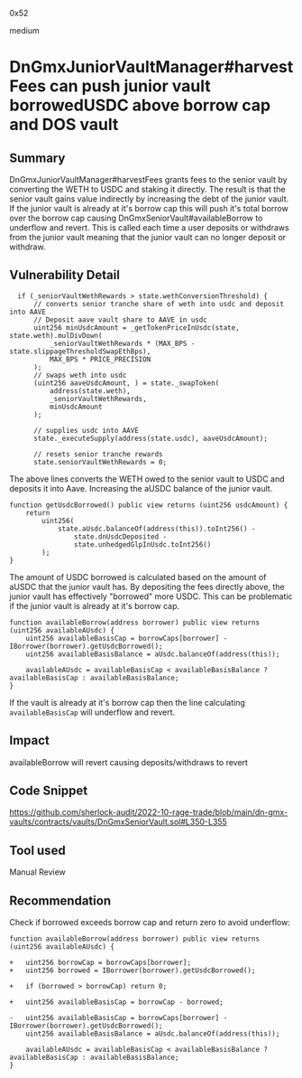 0x52

medium

# DnGmxJuniorVaultManager#harvestFees can push junior vault borrowedUSDC above borrow cap and DOS vault

## Summary

DnGmxJuniorVaultManager#harvestFees grants fees to the senior vault by converting the WETH to USDC and staking it directly. The result is that the senior vault gains value indirectly by increasing the debt of the junior vault. If the junior vault is already at it's borrow cap this will push it's total borrow over the borrow cap causing DnGmxSeniorVault#availableBorrow to underflow and revert. This is called each time a user deposits or withdraws from the junior vault meaning that the junior vault can no longer deposit or withdraw.

## Vulnerability Detail

      if (_seniorVaultWethRewards > state.wethConversionThreshold) {
          // converts senior tranche share of weth into usdc and deposit into AAVE
          // Deposit aave vault share to AAVE in usdc
          uint256 minUsdcAmount = _getTokenPriceInUsdc(state, state.weth).mulDivDown(
              _seniorVaultWethRewards * (MAX_BPS - state.slippageThresholdSwapEthBps),
              MAX_BPS * PRICE_PRECISION
          );
          // swaps weth into usdc
          (uint256 aaveUsdcAmount, ) = state._swapToken(
              address(state.weth),
              _seniorVaultWethRewards,
              minUsdcAmount
          );

          // supplies usdc into AAVE
          state._executeSupply(address(state.usdc), aaveUsdcAmount);

          // resets senior tranche rewards
          state.seniorVaultWethRewards = 0;

The above lines converts the WETH owed to the senior vault to USDC and deposits it into Aave. Increasing the aUSDC balance of the junior vault.

    function getUsdcBorrowed() public view returns (uint256 usdcAmount) {
        return
            uint256(
                state.aUsdc.balanceOf(address(this)).toInt256() -
                    state.dnUsdcDeposited -
                    state.unhedgedGlpInUsdc.toInt256()
            );
    }

The amount of USDC borrowed is calculated based on the amount of aUSDC that the junior vault has. By depositing the fees directly above, the junior vault has effectively "borrowed" more USDC. This can be problematic if the junior vault is already at it's borrow cap.

    function availableBorrow(address borrower) public view returns (uint256 availableAUsdc) {
        uint256 availableBasisCap = borrowCaps[borrower] - IBorrower(borrower).getUsdcBorrowed();
        uint256 availableBasisBalance = aUsdc.balanceOf(address(this));

        availableAUsdc = availableBasisCap < availableBasisBalance ? availableBasisCap : availableBasisBalance;
    }

If the vault is already at it's borrow cap then the line calculating `availableBasisCap` will underflow and revert.

## Impact

availableBorrow will revert causing deposits/withdraws to revert

## Code Snippet

https://github.com/sherlock-audit/2022-10-rage-trade/blob/main/dn-gmx-vaults/contracts/vaults/DnGmxSeniorVault.sol#L350-L355

## Tool used

Manual Review

## Recommendation

Check if borrowed exceeds borrow cap and return zero to avoid underflow:

    function availableBorrow(address borrower) public view returns (uint256 availableAUsdc) {

    +   uint256 borrowCap = borrowCaps[borrower];
    +   uint256 borrowed = IBorrower(borrower).getUsdcBorrowed();

    +   if (borrowed > borrowCap) return 0;

    +   uint256 availableBasisCap = borrowCap - borrowed;

    -   uint256 availableBasisCap = borrowCaps[borrower] - IBorrower(borrower).getUsdcBorrowed();
        uint256 availableBasisBalance = aUsdc.balanceOf(address(this));

        availableAUsdc = availableBasisCap < availableBasisBalance ? availableBasisCap : availableBasisBalance;
    }